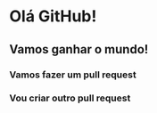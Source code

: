 # Olá GitHub!

## Vamos ganhar o mundo!

### Vamos fazer um pull request

### Vou criar outro pull request

